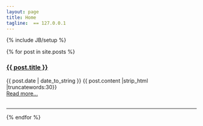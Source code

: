 ```yaml
---
layout: page
title: Home
tagline:  == 127.0.0.1
---
```

{% include JB/setup %}

{% for post in site.posts %}
<div>
	<h3><a href="{{ BASE_PATH }}{{ post.url }}">{{ post.title }}</a></h3>    
	<span>{{ post.date | date_to_string }}</span>
	{{ post.content |strip_html |truncatewords:30}}<br>
	<a href="{{ post.url }}">Read more...</a><br><br>
	<hr/>
</div>
{% endfor %}
